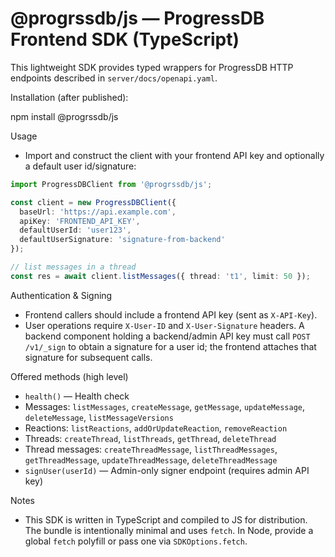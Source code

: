 # @progrssdb/js — ProgressDB Frontend SDK (TypeScript)

This lightweight SDK provides typed wrappers for ProgressDB HTTP endpoints described in `server/docs/openapi.yaml`.

Installation (after published):

  npm install @progrssdb/js

Usage

- Import and construct the client with your frontend API key and optionally a default user id/signature:

```ts
import ProgressDBClient from '@progrssdb/js';

const client = new ProgressDBClient({
  baseUrl: 'https://api.example.com',
  apiKey: 'FRONTEND_API_KEY',
  defaultUserId: 'user123',
  defaultUserSignature: 'signature-from-backend'
});

// list messages in a thread
const res = await client.listMessages({ thread: 't1', limit: 50 });
```

Authentication & Signing

- Frontend callers should include a frontend API key (sent as `X-API-Key`).
- User operations require `X-User-ID` and `X-User-Signature` headers. A backend component holding a backend/admin API key must call `POST /v1/_sign` to obtain a signature for a user id; the frontend attaches that signature for subsequent calls.

Offered methods (high level)

- `health()` — Health check
- Messages: `listMessages`, `createMessage`, `getMessage`, `updateMessage`, `deleteMessage`, `listMessageVersions`
- Reactions: `listReactions`, `addOrUpdateReaction`, `removeReaction`
- Threads: `createThread`, `listThreads`, `getThread`, `deleteThread`
- Thread messages: `createThreadMessage`, `listThreadMessages`, `getThreadMessage`, `updateThreadMessage`, `deleteThreadMessage`
- `signUser(userId)` — Admin-only signer endpoint (requires admin API key)

Notes

- This SDK is written in TypeScript and compiled to JS for distribution. The bundle is intentionally minimal and uses `fetch`. In Node, provide a global `fetch` polyfill or pass one via `SDKOptions.fetch`.

